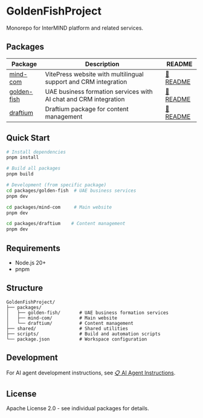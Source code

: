 # GoldenFishProject

Monorepo for InterMIND platform and related services.

## Packages

| Package                               | Description                                                      | README                                        |
| ------------------------------------- | ---------------------------------------------------------------- | --------------------------------------------- |
| [mind-com](./packages/mind-com)       | VitePress website with multilingual support and CRM integration  | [📖 README](./packages/mind-com/README.md)    |
| [golden-fish](./packages/golden-fish) | UAE business formation services with AI chat and CRM integration | [📖 README](./packages/golden-fish/README.md) |
| [draftium](./packages/draftium)       | Draftium package for content management                          | [📖 README](./packages/draftium/README.md)    |

## Quick Start

```bash
# Install dependencies
pnpm install

# Build all packages
pnpm build

# Development (from specific package)
cd packages/golden-fish  # UAE business services
pnpm dev

cd packages/mind-com     # Main website
pnpm dev

cd packages/draftium    # Content management
pnpm dev
```

## Requirements

- Node.js 20+
- pnpm

## Structure

```
GoldenFishProject/
├── packages/
│   ├── golden-fish/       # UAE business formation services
│   ├── mind-com/          # Main website
│   └── draftium/          # Content management
├── shared/                # Shared utilities
├── scripts/               # Build and automation scripts
└── package.json           # Workspace configuration
```

## Development

For AI agent development instructions, see [📋 AI Agent Instructions](.github/copilot-instructions.md).

## License

Apache License 2.0 - see individual packages for details.
